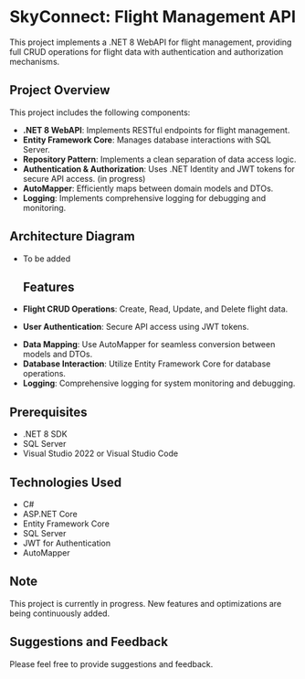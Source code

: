 # SkyConnect: Flight Management API

This project implements a .NET 8 WebAPI for flight management, providing full CRUD operations for flight data with authentication and authorization mechanisms.

## Project Overview

This project includes the following components:

- **.NET 8 WebAPI**: Implements RESTful endpoints for flight management.
- **Entity Framework Core**: Manages database interactions with SQL Server.
- **Repository Pattern**: Implements a clean separation of data access logic.
- **Authentication & Authorization**: Uses .NET Identity and JWT tokens for secure API access. (in progress)
- **AutoMapper**: Efficiently maps between domain models and DTOs.
- **Logging**: Implements comprehensive logging for debugging and monitoring.

## Architecture Diagram
- To be added

  ## Features

- **Flight CRUD Operations**: Create, Read, Update, and Delete flight data.
- **User Authentication**: Secure API access using JWT tokens.
<!--- **Role-based Authorization**: Control access to API endpoints based on user roles.-->
- **Data Mapping**: Use AutoMapper for seamless conversion between models and DTOs.
- **Database Interaction**: Utilize Entity Framework Core for database operations.
- **Logging**: Comprehensive logging for system monitoring and debugging.

## Prerequisites

- .NET 8 SDK
- SQL Server
- Visual Studio 2022 or Visual Studio Code

## Technologies Used

- C#
- ASP.NET Core
- Entity Framework Core
- SQL Server
- JWT for Authentication
- AutoMapper

## Note

This project is currently in progress. New features and optimizations are being continuously added.

## Suggestions and Feedback

Please feel free to provide suggestions and feedback.
